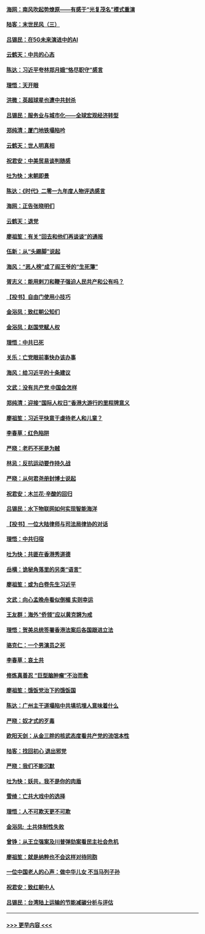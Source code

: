 #### [海网：南风吹起势燎原——有感于“光复茂名”模式重演](../pages/nsc993/n11732308.md?t=12201501) 
#### [陆客：末世民风（三）](../pages/nsc993/n11732211.md?t=12201501) 
#### [吕锡民：在5G未来演进中的AI](../pages/nsc993/n11730010.md?t=12201501) 
#### [云鹤天：中共的心态](../pages/nsc993/n11729906.md?t=12201501) 
#### [陈达：习近平夸林郑月娥“恪尽职守”感言](../pages/nsc993/n11729881.md?t=12201501) 
#### [理悟：天开眼](../pages/nsc993/n11729699.md?t=12201501) 
#### [洪微：英超球星也遭中共封杀](../pages/nsc993/n11727243.md?t=12201501) 
#### [吕锡民：服务业与城市化——全球宏观经济转型](../pages/nsc993/n11725845.md?t=12201501) 
#### [郑纯清：厦门地铁塌陷吟](../pages/nsc993/n11725813.md?t=12201501) 
#### [云鹤天：世人明真相](../pages/nsc993/n11725621.md?t=12201501) 
#### [祝君安：中美贸易谈判随感](../pages/nsc993/n11725609.md?t=12201501) 
#### [吐为快：末朝即景](../pages/nsc993/n11723365.md?t=12201501) 
#### [陈达：《时代》二零一九年度人物评选感言](../pages/nsc993/n11723337.md?t=12201501) 
#### [海网：正告张晓明们](../pages/nsc993/n11723228.md?t=12201501) 
#### [云鹤天：退党](../pages/nsc993/n11723056.md?t=12201501) 
#### [廖祖笙：有关“回去和他们再谈谈”的通报](../pages/nsc993/n11722442.md?t=12201501) 
#### [伍新：从“头踢脚”说起](../pages/nsc993/n11722429.md?t=12201501) 
#### [海风：“恶人榜”成了阎王爷的“生死簿”](../pages/nsc993/n11722272.md?t=12201501) 
#### [胥志义：能用剌刀和鞭子强迫人民共产和公有吗？](../pages/nsc993/n11720569.md?t=12201501) 
#### [【投书】自由门使用小技巧](../pages/nsc993/n11720180.md?t=12201501) 
#### [金浴凤：致红朝公知们](../pages/nsc993/n11720563.md?t=12201501) 
#### [金浴凤：赵国党赋人权](../pages/nsc993/n11720533.md?t=12201501) 
#### [理悟：中共已死](../pages/nsc993/n11720233.md?t=12201501) 
#### [关乐：亡党眼前事快办该办事](../pages/nsc993/n11719160.md?t=12201501) 
#### [海风：给习近平的十条建议](../pages/nsc993/n11717616.md?t=12201501) 
#### [文武：没有共产党 中国会怎样](../pages/nsc993/n11717584.md?t=12201501) 
#### [郑纯清：迎接“国际人权日”香港大游行的里程牌意义](../pages/nsc993/n11717417.md?t=12201501) 
#### [廖祖笙：习近平快意于虐待老人和儿童？](../pages/nsc993/n11715313.md?t=12201501) 
#### [李春草：红色陷阱](../pages/nsc993/n11715029.md?t=12201501) 
#### [严晓：老朽不死是为贼](../pages/nsc993/n11712910.md?t=12201501) 
#### [林忌：反抗运动要作持久战](../pages/nsc993/n11712623.md?t=12201501) 
#### [严晓：从何君尧册封博士说起](../pages/nsc993/n11712465.md?t=12201501) 
#### [祝君安：木兰花·辛酸的回归](../pages/nsc993/n11712381.md?t=12201501) 
#### [吕锡民：水下物联网如何实现智能海洋](../pages/nsc993/n11711158.md?t=12201501) 
#### [【投书】一位大陆律师与司法局律协的对话](../pages/nsc993/n11709675.md?t=12201501) 
#### [理悟：中共归宿](../pages/nsc993/n11710059.md?t=12201501) 
#### [吐为快：共匪在香港秀道德](../pages/nsc993/n11709979.md?t=12201501) 
#### [岳横：诡秘角落里的另类“语言”](../pages/nsc993/n11709792.md?t=12201501) 
#### [廖祖笙：或为白卷先生习近平](../pages/nsc993/n11708330.md?t=12201501) 
#### [文武：向心孟晚舟看似倒楣 实则幸运](../pages/nsc993/n11708236.md?t=12201501) 
#### [王友群：海外“侨领”应以黄克锵为戒](../pages/nsc993/n11706176.md?t=12201501) 
#### [理悟：贺美总统签署香港法案后各国跟进立法](../pages/nsc993/n11706853.md?t=12201501) 
#### [骆克仁：一个男演员之死](../pages/nsc993/n11706677.md?t=12201501) 
#### [李春草：哀土共](../pages/nsc993/n11706255.md?t=12201501) 
#### [修炼真善忍 “巨型脑肿瘤”不治而愈](../pages/nsc993/n11705340.md?t=12201501) 
#### [廖祖笙：饿饭党治下的饿饭国](../pages/nsc993/n11705085.md?t=12201501) 
#### [陈达：广州主干道塌陷中共填坑埋人意味着什么](../pages/nsc993/n11705046.md?t=12201501) 
#### [严晓：奴才式的歹毒](../pages/nsc993/n11704826.md?t=12201501) 
#### [欧阳天剑：从金三胖的核武态度看共产党的流氓本性](../pages/nsc993/n11702238.md?t=12201501) 
#### [陆客：找回初心 退出邪党](../pages/nsc993/n11702213.md?t=12201501) 
#### [严晓：我们不能沉默](../pages/nsc993/n11702110.md?t=12201501) 
#### [吐为快：妖共，我不是你的肉盾](../pages/nsc993/n11701366.md?t=12201501) 
#### [雪绮：亡共大戏中的选择](../pages/nsc993/n11699922.md?t=12201501) 
#### [理悟：人不可欺天更不可欺](../pages/nsc993/n11699657.md?t=12201501) 
#### [金浴凤:  土共体制性失败](../pages/nsc993/n11699361.md?t=12201501) 
#### [曾铮：从王立强案及川普弹劾案看民主社会危机](../pages/nsc993/n11699318.md?t=12201501) 
#### [廖祖笙：就是纳粹也不会这样对待同胞](../pages/nsc993/n11697658.md?t=12201501) 
#### [一位中国老人的心声：做中华儿女 不当马列子孙](../pages/nsc993/n11697525.md?t=12201501) 
#### [祝君安：致红朝中人](../pages/nsc993/n11697518.md?t=12201501) 
#### [吕锡民：台湾陆上运输的节能减碳分析与评估](../pages/nsc993/n11694983.md?t=12201501) 

----
#### [ >>> 更早内容 <<< ](../indexes/nsc993-earlier.md)
